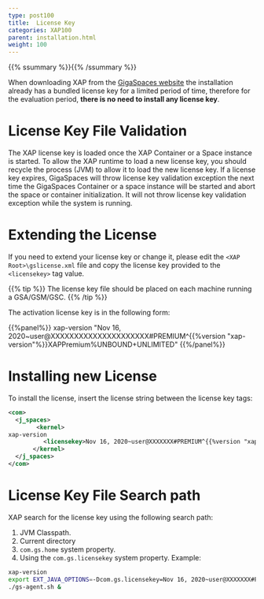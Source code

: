 ```yaml
---
type: post100
title:  License Key
categories: XAP100
parent: installation.html
weight: 100
---
```


{{% ssummary %}}{{% /ssummary %}}


When downloading   XAP from the [GigaSpaces website](http://www.gigaspaces.com/LatestProductVersion) the installation already has a bundled license key for a limited period of time, therefore for the evaluation period, **there is no need to install any license key**.

# License Key File Validation

The XAP license key is loaded once the XAP Container or a Space instance is started. To allow the XAP runtime to load a new license key, you should recycle the process (JVM) to allow it to load the new license key. If a license key expires, GigaSpaces will throw license key validation exception the next time the GigaSpaces Container or a space instance will be started and abort the space or container initialization. It will not throw license key validation exception while the system is running.

# Extending the License

If you need to extend your license key or change it, please edit the `<XAP Root>\gslicense.xml` file and copy the license key provided to the `<licensekey>` tag value.

{{% tip %}}
The license key file should be placed on each machine running a GSA/GSM/GSC.
{{% /tip %}}

The activation license key is in the following form:

{{%panel%}}
xap-version
"Nov 16, 2020~user@XXXXXXXXXXXXXXXXXXXXX#PREMIUM^{{%version "xap-version"%}}XAPPremium%UNBOUND+UNLIMITED"
{{%/panel%}}

# Installing new License

To install the license, insert the license string between the license key tags:


```xml
<com>
  <j_spaces>
        <kernel>
xap-version
          <licensekey>Nov 16, 2020~user@XXXXXXX#PREMIUM^{{%version "xap-version"%}}XAPPremium%UNBOUND+UNLIMITED</licensekey>
       </kernel>
  </j_spaces>
</com>
```

# License Key File Search path

XAP search for the license key using the following search path:

1. JVM Classpath.
1. Current directory
1. `com.gs.home` system property.
1. Using the `com.gs.licensekey` system property. Example:


```bash
xap-version
export EXT_JAVA_OPTIONS=-Dcom.gs.licensekey=Nov 16, 2020~user@XXXXXXX#PREMIUM^{{%version "xap-version"%}}XAPPremium%UNBOUND+UNLIMITED
./gs-agent.sh &
```

